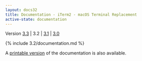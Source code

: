 ```yaml
---
layout: docs32
title: Documentation - iTerm2 - macOS Terminal Replacement
active-state: documentation
---
```

<div class="version-selector">
Version <a href="/3.3/documentation.html">3.3</a> | 3.2 | <a href="/3.1/documentation.html">3.1</a> | <a href="/3.0/documentation.html">3.0</a>
</div>

{% include 3.2/documentation.md %}

A <a href="documentation-one-page.html">printable version</a> of the documentation is also available.
